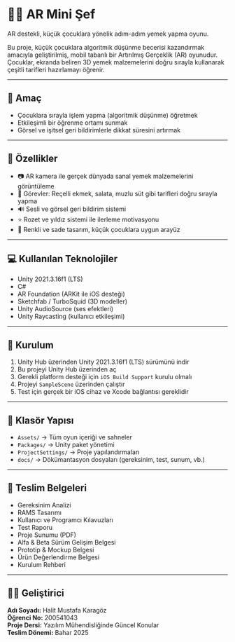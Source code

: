 # 🧑‍🍳 AR Mini Şef

AR destekli, küçük çocuklara yönelik adım-adım yemek yapma oyunu.

Bu proje, küçük çocuklara algoritmik düşünme becerisi kazandırmak amacıyla geliştirilmiş, mobil tabanlı bir Artırılmış Gerçeklik (AR) oyunudur. Çocuklar, ekranda beliren 3D yemek malzemelerini doğru sırayla kullanarak çeşitli tarifleri hazırlamayı öğrenir.

---

## 🎯 Amaç

- Çocuklara sırayla işlem yapma (algoritmik düşünme) öğretmek  
- Etkileşimli bir öğrenme ortamı sunmak  
- Görsel ve işitsel geri bildirimlerle dikkat süresini artırmak

---

## 🔧 Özellikler

- 📷 AR kamera ile gerçek dünyada sanal yemek malzemelerini görüntüleme  
- 🧩 Görevler: Reçelli ekmek, salata, muzlu süt gibi tarifleri doğru sırayla yapma  
- 🔊 Sesli ve görsel geri bildirim sistemi  
- ⭐ Rozet ve yıldız sistemi ile ilerleme motivasyonu  
- 👶 Renkli ve sade tasarım, küçük çocuklara uygun arayüz

---

## 💻 Kullanılan Teknolojiler

- Unity 2021.3.16f1 (LTS)  
- C#  
- AR Foundation (ARKit ile iOS desteği)  
- Sketchfab / TurboSquid (3D modeller)  
- Unity AudioSource (ses efektleri)  
- Unity Raycasting (kullanıcı etkileşimi)

---

## 🚀 Kurulum

1. Unity Hub üzerinden Unity 2021.3.16f1 (LTS) sürümünü indir  
2. Bu projeyi Unity Hub üzerinden aç  
3. Gerekli platform desteği için `iOS Build Support` kurulu olmalı  
4. Projeyi `SampleScene` üzerinden çalıştır  
5. Test için gerçek bir iOS cihaz ve Xcode bağlantısı gereklidir

---

## 📁 Klasör Yapısı

- `Assets/` → Tüm oyun içeriği ve sahneler  
- `Packages/` → Unity paket yönetimi  
- `ProjectSettings/` → Proje yapılandırmaları  
- `docs/` → Dökümantasyon dosyaları (gereksinim, test, sunum, vb.)

---

## 📄 Teslim Belgeleri

- Gereksinim Analizi  
- RAMS Tasarımı  
- Kullanıcı ve Programcı Kılavuzları  
- Test Raporu  
- Proje Sunumu (PDF)  
- Alfa & Beta Sürüm Gelişim Belgesi  
- Prototip & Mockup Belgesi  
- Ürün Değerlendirme Belgesi  
- Kurulum Rehberi  

---

## 👨‍🎓 Geliştirici

**Adı Soyadı:** Halit Mustafa Karagöz  
**Öğrenci No:** 200541043  
**Proje Dersi:** Yazılım Mühendisliğinde Güncel Konular  
**Teslim Dönemi:** Bahar 2025
